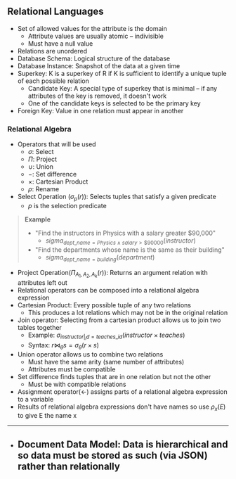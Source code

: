 ## Relational Languages
- Set of allowed values for the attribute is the domain
	- Attribute values are usually atomic – indivisible
	- Must have a null value
- Relations are unordered
- Database Schema: Logical structure of the database
- Database Instance: Snapshot of the data at a given time
- Superkey: K is a superkey of R if K is sufficient to identify a unique tuple of each possible relation
	- Candidate Key: A special type of superkey that is minimal – if any attributes of the key is removed, it doesn't work
	- One of the candidate keys is selected to be the primary key
- Foreign Key: Value in one relation must appear in another
### Relational Algebra
- Operators that will be used
	- $\sigma$: Select
	- $\Pi$: Project
	- $\cup$: Union
	- $-$: Set difference
	- $\times$: Cartesian Product
	- $\rho$: Rename
- Select Operation ($\sigma_p (r)$): Selects tuples that satisfy a given predicate
	- $p$ is the selection predicate

> **Example**
> 	- "Find the instructors in Physics with a salary greater $90,000"
> 		- $sigma_{dept\_name = Physics \land salary > \$90000} (instructor)$
> 	- "Find the departments whose name is the same as their building"
> 		- $sigma_{dept\_name = building} (department)$

- Project Operation($\Pi_{A_1, A_2, A_k} (r)$): Returns an argument relation with attributes left out
- Relational operators can be composed into a relational algebra expression
- Cartesian Product: Every possible tuple of any two relations
	- This produces a lot relations which may not be in the original relation
- Join operator:  Selecting from a cartesian product allows us to join two tables together
	- Example: $\sigma_{instructor|_id = teaches\_id} (instructor \times teaches)$
	- Syntax: $r \bowtie_\theta s = \sigma_{\theta} (r \times s)$
- Union operator allows us to combine two relations
	- Must have the same arity (same number of attributes)
	- Attributes must be compatible
- Set difference finds tuples that are in one relation but not the other
	- Must be with compatible relations
- Assignment operator($\gets$) assigns parts of a relational algebra expression to a variable
- Results of relational algebra expressions don't have names so use $\rho_x (E)$ to give E the name x

---------------------
- Document Data Model: Data is hierarchical and so data must be stored as such (via JSON) rather than relationally 
	- 
